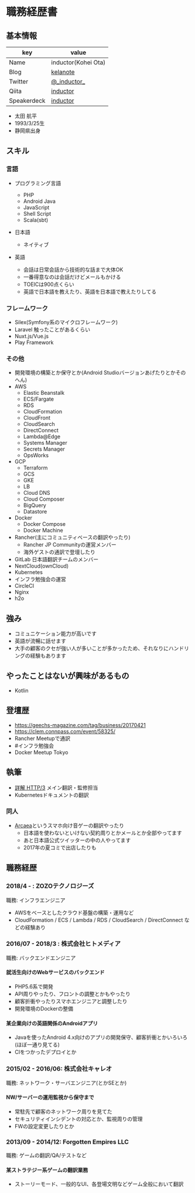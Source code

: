 # 職務経歴書

## 基本情報

|key|value|
|---|-----|
|Name|inductor(Kohei Ota)|
|Blog|[kelanote](https://inductor.me/)|
|Twitter|[@\_inductor\_](https://twitter.com/_inductor_)|
|Qiita|[inductor](http://qiita.com/inductor)|
|Speakerdeck|[inductor](https://speakerdeck.com/inductor)|

- 太田 航平
- 1993/3/25生
- 静岡県出身

## スキル

### 言語

- プログラミング言語
  - PHP
  - Android Java
  - JavaScript
  - Shell Script
  - Scala(sbt)

- 日本語
  - ネイティブ
- 英語
  - 会話は日常会話から技術的な話まで大体OK
  - 一番得意なのは会話だけどメールもかける
  - TOEICは900点くらい
  - 英語で日本語を教えたり、英語を日本語で教えたりしてる

### フレームワーク

- Silex(Symfony系のマイクロフレームワーク)
- Laravel 触ったことがあるくらい
- Nuxt.js/Vue.js
- Play Framework

### その他

- 開発環境の構築とか保守とか(Android Studioバージョンあげたりとかそのへん)
- AWS
  - Elastic Beanstalk
  - ECS/Fargate
  - RDS
  - CloudFormation
  - CloudFront
  - CloudSearch
  - DirectConnect
  - Lambda@Edge
  - Systems Manager
  - Secrets Manager
  - OpsWorks
- GCP
  - Terraform
  - GCS
  - GKE
  - LB
  - Cloud DNS
  - Cloud Composer
  - BigQuery
  - Datastore
- Docker
  - Docker Compose
  - Docker Machine
- Rancher(主にコミュニティベースの翻訳やったり)
  - Rancher JP Communityの運営メンバー
  - 海外ゲストの通訳で登壇したり
- GitLab 日本語翻訳チームのメンバー
- NextCloud(ownCloud)
- Kubernetes
- インフラ勉強会の運営
- CircleCI
- Nginx
- h2o

## 強み
- コミュニケーション能力が高いです
- 英語が流暢に話せます
- 大手の顧客のクセが強い人が多いことが多かったため、それなりにハンドリングの経験もあります

## やったことはないが興味があるもの
- Kotlin

## 登壇歴
- https://geechs-magazine.com/tag/business/20170421
- https://clem.connpass.com/event/58325/
- Rancher Meetupで通訳
- #インフラ勉強会
- Docker Meetup Tokyo

## 執筆
- [詳解 HTTP/3](https://http3-explained.haxx.se/ja/) メイン翻訳・監修担当
- Kubernetesドキュメントの翻訳

### 同人
- [Arcaea](http://arcaea.lowiro.com/)というスマホ向け音ゲーの翻訳やったり
  - 日本語を使わないといけない契約周りとかメールとか全部やってます
  - あと日本語公式ツイッターの中の人やってます
  - 2017年の夏コミで出店したりも

## 職務経歴

### 2018/4 - : ZOZOテクノロジーズ

職務: インフラエンジニア

- AWSをベースとしたクラウド基盤の構築・運用など 
- CloudFormation / ECS / Lambda / RDS / CloudSearch / DirectConnect などの経験あり

### 2016/07 - 2018/3 : 株式会社ヒトメディア

職務: バックエンドエンジニア

#### 就活生向けのWebサービスのバックエンド

- PHP5.6系で開発
- API周りやったり、フロントの調整とかもやったり
- 顧客折衝やったりスマホエンジニアと調整したり
- 開発環境のDockerの整備

#### 某企業向けの英語関係のAndroidアプリ

- Javaを使ったAndroid 4.x向けのアプリの開発保守、顧客折衝とかいろいろ(ほぼ一通り見てる)
- CIをつかったデプロイとか

### 2015/02 - 2016/06: 株式会社キャレオ

職務: ネットワーク・サーバエンジニア(とかSEとか)

#### NW/サーバーの運用監視から保守まで

- 常駐先で顧客のネットワーク周りを見てた
- セキュリティインシデントの対応とか、監視周りの管理
- FWの設定変更したりとか

### 2013/09 - 2014/12: Forgotten Empires LLC

職務: ゲームの翻訳/QA/テストなど

#### 某ストラテジー系ゲームの翻訳業務

- ストーリーモード、一般的なUI、各登場文明などゲーム全般において翻訳
